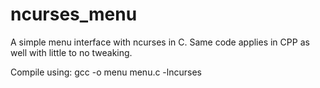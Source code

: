 # ncurses_menu

A simple menu interface with ncurses in C. Same code applies in CPP as well with little to no tweaking.

Compile using: gcc -o menu menu.c -lncurses
